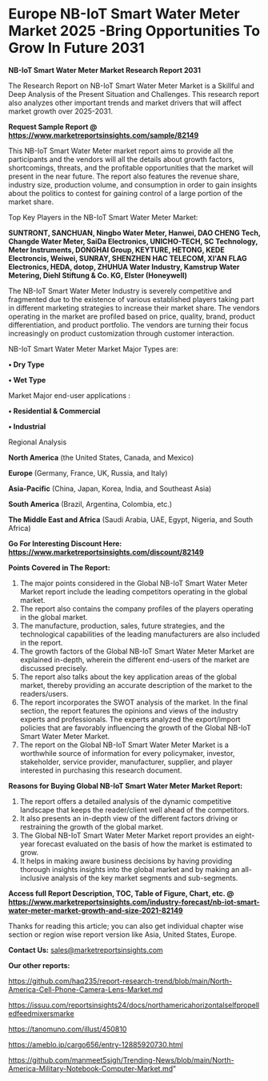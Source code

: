 # Europe NB-IoT Smart Water Meter Market 2025 -Bring Opportunities To Grow In Future 2031

<strong>NB-IoT Smart Water Meter Market Research Report 2031</strong>

The Research Report on NB-IoT Smart Water Meter Market is a Skillful and Deep Analysis of the Present Situation and Challenges. This research report also analyzes other important trends and market drivers that will affect market growth over 2025-2031.

<strong>Request Sample Report @ <a href=https://www.marketreportsinsights.com/sample/82149>https://www.marketreportsinsights.com/sample/82149</a></strong>

This NB-IoT Smart Water Meter market report aims to provide all the participants and the vendors will all the details about growth factors, shortcomings, threats, and the profitable opportunities that the market will present in the near future. The report also features the revenue share, industry size, production volume, and consumption in order to gain insights about the politics to contest for gaining control of a large portion of the market share.

Top Key Players in the NB-IoT Smart Water Meter Market:

<strong>SUNTRONT, SANCHUAN, Ningbo Water Meter, Hanwei, DAO CHENG Tech, Changde Water Meter, SaiDa Electronics, UNICHO-TECH, SC Technology, Meter Instruments, DONGHAI Group, KEYTURE, HETONG, KEDE Electroncis, Weiwei, SUNRAY, SHENZHEN HAC TELECOM, XI&#39;AN FLAG Electronics, HEDA, dotop, ZHUHUA Water Industry, Kamstrup Water Metering, Diehl Stiftung & Co. KG, Elster (Honeywell)</strong>

The NB-IoT Smart Water Meter Industry is severely competitive and fragmented due to the existence of various established players taking part in different marketing strategies to increase their market share. The vendors operating in the market are profiled based on price, quality, brand, product differentiation, and product portfolio. The vendors are turning their focus increasingly on product customization through customer interaction.

NB-IoT Smart Water Meter Market Major Types are:

<strong>• Dry Type

• Wet Type</strong>

Market Major end-user applications :

<strong>• Residential & Commercial

• Industrial</strong>

Regional Analysis

</u><strong><b>North America</b></strong> (the United States, Canada, and Mexico)

<strong><b>Europe </b></strong>(Germany, France, UK, Russia, and Italy)

<strong><b>Asia-Pacific</b></strong> (China, Japan, Korea, India, and Southeast Asia)

<strong><b>South America</b></strong> (Brazil, Argentina, Colombia, etc.)

<strong><b>The Middle East and Africa</b></strong> (Saudi Arabia, UAE, Egypt, Nigeria, and South Africa)

<strong>Go For Interesting Discount Here: <a href=https://www.marketreportsinsights.com/discount/82149>https://www.marketreportsinsights.com/discount/82149</a></strong>

<strong>Points Covered in The Report:</strong>
<ol>
  <li>The major points considered in the Global NB-IoT Smart Water Meter Market report include the leading competitors operating in the global market.</li>
  <li>The report also contains the company profiles of the players operating in the global market.</li>
  <li>The manufacture, production, sales, future strategies, and the technological capabilities of the leading manufacturers are also included in the report.</li>
  <li>The growth factors of the Global NB-IoT Smart Water Meter Market are explained in-depth, wherein the different end-users of the market are discussed precisely.</li>
  <li>The report also talks about the key application areas of the global market, thereby providing an accurate description of the market to the readers/users.</li>
  <li>The report incorporates the SWOT analysis of the market. In the final section, the report features the opinions and views of the industry experts and professionals. The experts analyzed the export/import policies that are favorably influencing the growth of the Global NB-IoT Smart Water Meter Market.</li>
  <li>The report on the Global NB-IoT Smart Water Meter Market is a worthwhile source of information for every policymaker, investor, stakeholder, service provider, manufacturer, supplier, and player interested in purchasing this research document.</li>
</ol>
<strong>Reasons for Buying Global NB-IoT Smart Water Meter Market Report:</strong>

<ol>
  <li>The report offers a detailed analysis of the dynamic competitive landscape that keeps the reader/client well ahead of the competitors.</li>
  <li>It also presents an in-depth view of the different factors driving or restraining the growth of the global market.</li>
  <li>The Global NB-IoT Smart Water Meter Market report provides an eight-year forecast evaluated on the basis of how the market is estimated to grow.</li>
  <li>It helps in making aware business decisions by having providing thorough insights insights into the global market and by making an all-inclusive analysis of the key market segments and sub-segments.</li>
</ol>
<strong>Access full Report Description, TOC, Table of Figure, Chart, etc. @ <a href=https://www.marketreportsinsights.com/industry-forecast/nb-iot-smart-water-meter-market-growth-and-size-2021-82149>https://www.marketreportsinsights.com/industry-forecast/nb-iot-smart-water-meter-market-growth-and-size-2021-82149</a></strong>


Thanks for reading this article; you can also get individual chapter wise section or region wise report version like Asia, United States, Europe.

<strong>Contact Us:</strong>
sales@marketreportsinsights.com

<strong>Our other reports:</strong>

<a href=https://github.com/haq235/report-research-trend/blob/main/North-America-Cell-Phone-Camera-Lens-Market.md>https://github.com/haq235/report-research-trend/blob/main/North-America-Cell-Phone-Camera-Lens-Market.md</a>

<a href=https://issuu.com/reportsinsights24/docs/northamericahorizontalselfpropelledfeedmixersmarke>https://issuu.com/reportsinsights24/docs/northamericahorizontalselfpropelledfeedmixersmarke</a>

<a href=https://tanomuno.com/illust/450810>https://tanomuno.com/illust/450810</a>

<a href=https://ameblo.jp/cargo656/entry-12885920730.html>https://ameblo.jp/cargo656/entry-12885920730.html</a>

<a href=https://github.com/manmeet5sigh/Trending-News/blob/main/North-America-Military-Notebook-Computer-Market.md>https://github.com/manmeet5sigh/Trending-News/blob/main/North-America-Military-Notebook-Computer-Market.md</a>"
